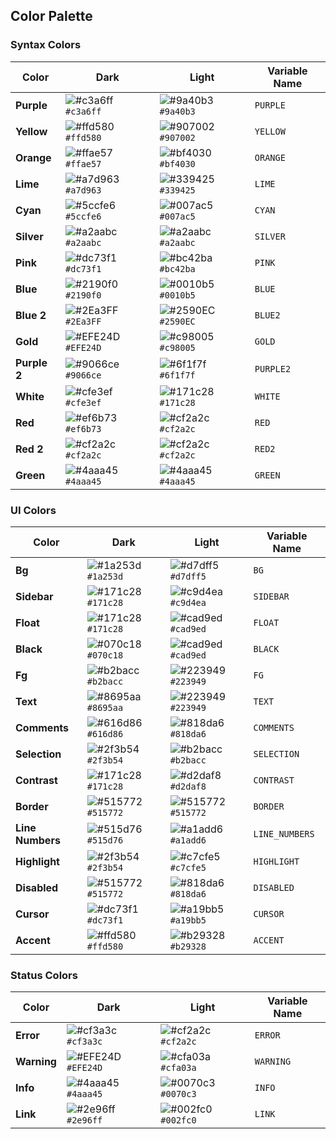 ## Color Palette

### Syntax Colors

| Color | Dark | Light | Variable Name |
|-------|------|-------|---------------|
| **Purple** | ![#c3a6ff](/assets/swatches/dark_purple.svg) `#c3a6ff` | ![#9a40b3](/assets/swatches/light_purple.svg) `#9a40b3` | `PURPLE` |
| **Yellow** | ![#ffd580](/assets/swatches/dark_yellow.svg) `#ffd580` | ![#907002](/assets/swatches/light_yellow.svg) `#907002` | `YELLOW` |
| **Orange** | ![#ffae57](/assets/swatches/dark_orange.svg) `#ffae57` | ![#bf4030](/assets/swatches/light_orange.svg) `#bf4030` | `ORANGE` |
| **Lime** | ![#a7d963](/assets/swatches/dark_lime.svg) `#a7d963` | ![#339425](/assets/swatches/light_lime.svg) `#339425` | `LIME` |
| **Cyan** | ![#5ccfe6](/assets/swatches/dark_cyan.svg) `#5ccfe6` | ![#007ac5](/assets/swatches/light_cyan.svg) `#007ac5` | `CYAN` |
| **Silver** | ![#a2aabc](/assets/swatches/dark_silver.svg) `#a2aabc` | ![#a2aabc](/assets/swatches/light_silver.svg) `#a2aabc` | `SILVER` |
| **Pink** | ![#dc73f1](/assets/swatches/dark_pink.svg) `#dc73f1` | ![#bc42ba](/assets/swatches/light_pink.svg) `#bc42ba` | `PINK` |
| **Blue** | ![#2190f0](/assets/swatches/dark_blue.svg) `#2190f0` | ![#0010b5](/assets/swatches/light_blue.svg) `#0010b5` | `BLUE` |
| **Blue 2** | ![#2Ea3FF](/assets/swatches/dark_blue2.svg) `#2Ea3FF` | ![#2590EC](/assets/swatches/light_blue2.svg) `#2590EC` | `BLUE2` |
| **Gold** | ![#EFE24D](/assets/swatches/dark_gold.svg) `#EFE24D` | ![#c98005](/assets/swatches/light_gold.svg) `#c98005` | `GOLD` |
| **Purple 2** | ![#9066ce](/assets/swatches/dark_purple2.svg) `#9066ce` | ![#6f1f7f](/assets/swatches/light_purple2.svg) `#6f1f7f` | `PURPLE2` |
| **White** | ![#cfe3ef](/assets/swatches/dark_white.svg) `#cfe3ef` | ![#171c28](/assets/swatches/light_white.svg) `#171c28` | `WHITE` |
| **Red** | ![#ef6b73](/assets/swatches/dark_red.svg) `#ef6b73` | ![#cf2a2c](/assets/swatches/light_red.svg) `#cf2a2c` | `RED` |
| **Red 2** | ![#cf2a2c](/assets/swatches/dark_red2.svg) `#cf2a2c` | ![#cf2a2c](/assets/swatches/light_red2.svg) `#cf2a2c` | `RED2` |
| **Green** | ![#4aaa45](/assets/swatches/dark_green.svg) `#4aaa45` | ![#4aaa45](/assets/swatches/light_green.svg) `#4aaa45` | `GREEN` |

### UI Colors

| Color | Dark | Light | Variable Name |
|-------|------|-------|---------------|
| **Bg** | ![#1a253d](/assets/swatches/dark_bg.svg) `#1a253d` | ![#d7dff5](/assets/swatches/light_bg.svg) `#d7dff5` | `BG` |
| **Sidebar** | ![#171c28](/assets/swatches/dark_sidebar.svg) `#171c28` | ![#c9d4ea](/assets/swatches/light_sidebar.svg) `#c9d4ea` | `SIDEBAR` |
| **Float** | ![#171c28](/assets/swatches/dark_float.svg) `#171c28` | ![#cad9ed](/assets/swatches/light_float.svg) `#cad9ed` | `FLOAT` |
| **Black** | ![#070c18](/assets/swatches/dark_black.svg) `#070c18` | ![#cad9ed](/assets/swatches/light_black.svg) `#cad9ed` | `BLACK` |
| **Fg** | ![#b2bacc](/assets/swatches/dark_fg.svg) `#b2bacc` | ![#223949](/assets/swatches/light_fg.svg) `#223949` | `FG` |
| **Text** | ![#8695aa](/assets/swatches/dark_text.svg) `#8695aa` | ![#223949](/assets/swatches/light_text.svg) `#223949` | `TEXT` |
| **Comments** | ![#616d86](/assets/swatches/dark_comments.svg) `#616d86` | ![#818da6](/assets/swatches/light_comments.svg) `#818da6` | `COMMENTS` |
| **Selection** | ![#2f3b54](/assets/swatches/dark_selection.svg) `#2f3b54` | ![#b2bacc](/assets/swatches/light_selection.svg) `#b2bacc` | `SELECTION` |
| **Contrast** | ![#171c28](/assets/swatches/dark_contrast.svg) `#171c28` | ![#d2daf8](/assets/swatches/light_contrast.svg) `#d2daf8` | `CONTRAST` |
| **Border** | ![#515772](/assets/swatches/dark_border.svg) `#515772` | ![#515772](/assets/swatches/light_border.svg) `#515772` | `BORDER` |
| **Line Numbers** | ![#515d76](/assets/swatches/dark_line_numbers.svg) `#515d76` | ![#a1add6](/assets/swatches/light_line_numbers.svg) `#a1add6` | `LINE_NUMBERS` |
| **Highlight** | ![#2f3b54](/assets/swatches/dark_highlight.svg) `#2f3b54` | ![#c7cfe5](/assets/swatches/light_highlight.svg) `#c7cfe5` | `HIGHLIGHT` |
| **Disabled** | ![#515772](/assets/swatches/dark_disabled.svg) `#515772` | ![#818da6](/assets/swatches/light_disabled.svg) `#818da6` | `DISABLED` |
| **Cursor** | ![#dc73f1](/assets/swatches/dark_cursor.svg) `#dc73f1` | ![#a19bb5](/assets/swatches/light_cursor.svg) `#a19bb5` | `CURSOR` |
| **Accent** | ![#ffd580](/assets/swatches/dark_accent.svg) `#ffd580` | ![#b29328](/assets/swatches/light_accent.svg) `#b29328` | `ACCENT` |

### Status Colors

| Color | Dark | Light | Variable Name |
|-------|------|-------|---------------|
| **Error** | ![#cf3a3c](/assets/swatches/dark_error.svg) `#cf3a3c` | ![#cf2a2c](/assets/swatches/light_error.svg) `#cf2a2c` | `ERROR` |
| **Warning** | ![#EFE24D](/assets/swatches/dark_warning.svg) `#EFE24D` | ![#cfa03a](/assets/swatches/light_warning.svg) `#cfa03a` | `WARNING` |
| **Info** | ![#4aaa45](/assets/swatches/dark_info.svg) `#4aaa45` | ![#0070c3](/assets/swatches/light_info.svg) `#0070c3` | `INFO` |
| **Link** | ![#2e96ff](/assets/swatches/dark_link.svg) `#2e96ff` | ![#002fc0](/assets/swatches/light_link.svg) `#002fc0` | `LINK` |

